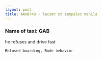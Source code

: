 ```yaml
---
layout: post
title: AAX8748 - lacson st sampaloc manila
---
```


### Name of taxi: GAB

he refuses and drive fast 

```Refused boarding, Rude behavior```
